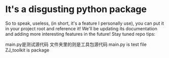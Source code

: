 # It's a disgusting python package
So to speak, useless, (in short, it's a feature I personally use), you can put it in your project root and reference it! We'll be updating its documentation and adding more interesting features in the future! Stay tuned
repo tips:

main.py是测试源代码
文件夹里的则是工具包源代码
main.py is test file
ZJ_toolkit is package
